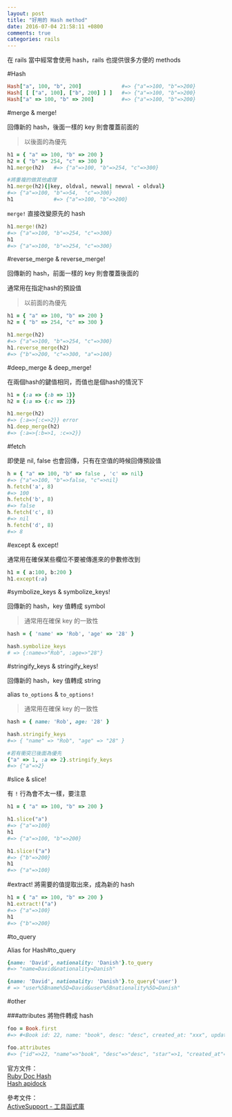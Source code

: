 ```yaml
---
layout: post
title: "好用的 Hash method"
date: 2016-07-04 21:58:11 +0800
comments: true
categories: rails
---
```

在 rails 當中經常會使用 hash，rails 也提供很多方便的 methods

<!--more-->

#Hash

```ruby
Hash["a", 100, "b", 200]             #=> {"a"=>100, "b"=>200}
Hash[ [ ["a", 100], ["b", 200] ] ]   #=> {"a"=>100, "b"=>200}
Hash["a" => 100, "b" => 200]         #=> {"a"=>100, "b"=>200}
```
#merge & merge!

回傳新的 hash，後面一樣的 key 則會覆蓋前面的

>以後面的為優先

```ruby
h1 = { "a" => 100, "b" => 200 }
h2 = { "b" => 254, "c" => 300 }
h1.merge(h2)   #=> {"a"=>100, "b"=>254, "c"=>300}

#將重複的做其他處理
h1.merge(h2){|key, oldval, newval| newval - oldval}
#=> {"a"=>100, "b"=>54,  "c"=>300}
h1             #=> {"a"=>100, "b"=>200}
```

`merge!` 直接改變原先的 hash

```ruby
h1.merge!(h2)
#=> {"a"=>100, "b"=>254, "c"=>300}
h1
#=> {"a"=>100, "b"=>254, "c"=>300}
```

#reverse_merge & reverse_merge!

回傳新的 hash，前面一樣的 key 則會覆蓋後面的

通常用在指定hash的預設值

>以前面的為優先

```ruby
h1 = { "a" => 100, "b" => 200 }
h2 = { "b" => 254, "c" => 300 }

h1.merge(h2)
#=> {"a"=>100, "b"=>254, "c"=>300}
h1.reverse_merge(h2)
#=> {"b"=>200, "c"=>300, "a"=>100}
```

#deep_merge & deep_merge!

在兩個hash的鍵值相同，而值也是個hash的情況下

```ruby
h1 = {:a => {:b => 1}}
h2 = {:a => {:c => 2}}

h1.merge(h2)
#=> {:a=>{:c=>2}} error
h1.deep_merge(h2)
#=> {:a=>{:b=>1, :c=>2}}
```

#fetch

即使是 nil, false 也會回傳，只有在空值的時候回傳預設值

```ruby
h = { "a" => 100, "b" => false , 'c' => nil}
#=> {"a"=>100, "b"=>false, "c"=>nil}
h.fetch('a', 8)
#=> 100
h.fetch('b', 8)
#=> false
h.fetch('c', 8)
#=> nil
h.fetch('d', 8)
#=> 8
```

#except & except!

通常用在確保某些欄位不要被傳進來的參數修改到

```ruby
h1 = { a:100, b:200 }
h1.except(:a)
```
#symbolize_keys & symbolize_keys!

回傳新的 hash，key 值轉成 symbol

>通常用在確保 key 的一致性

```ruby
hash = { 'name' => 'Rob', 'age' => '28' }

hash.symbolize_keys
# => {:name=>"Rob", :age=>"28"}
```

#stringify_keys & stringify_keys!

回傳新的 hash，key 值轉成 string

alias `to_options` & `to_options!`

>通常用在確保 key 的一致性

```ruby
hash = { name: 'Rob', age: '28' }

hash.stringify_keys
#=> { "name" => "Rob", "age" => "28" }

#若有衝突已後面為優先
{"a" => 1, :a => 2}.stringify_keys
#=> {"a"=>2}
```

#slice & slice!

有 `!` 行為會不太一樣，要注意

```ruby
h1 = { "a" => 100, "b" => 200 }

h1.slice("a")
#=> {"a"=>100}
h1
#=> {"a"=>100, "b"=>200}

h1.slice!("a")
#=> {"b"=>200}
h1
#=> {"a"=>100}
```

#extract!
將需要的值提取出來，成為新的 hash

```ruby
h1 = { "a" => 100, "b" => 200 }
h1.extract!("a")
#=> {"a"=>100}
h1
#=> {"b"=>200}
```

#to_query

Alias for Hash#to_query

```ruby
{name: 'David', nationality: 'Danish'}.to_query
#=> "name=David&nationality=Danish"

{name: 'David', nationality: 'Danish'}.to_query('user')
# => "user%5Bname%5D=David&user%5Bnationality%5D=Danish"
```

#other

###attributes
將物件轉成 hash

```ruby
foo = Book.first
#=> #<Book id: 22, name: "book", desc: "desc", created_at: "xxx", updated_at: "xxx">

foo.attributes
#=> {"id"=>22, "name"=>"book", "desc"=>"desc", "star"=>1, "created_at"=>xxx, "updated_at"=>xxx}
```

官方文件：  
[Ruby Doc Hash](http://ruby-doc.org/core-2.1.5/Hash.html)  
[Hash apidock](http://apidock.com/rails/v4.2.1/Hash)  

參考文件：  
[ActiveSupport - 工具函式庫](https://ihower.tw/rails4/activesupport.html)  
